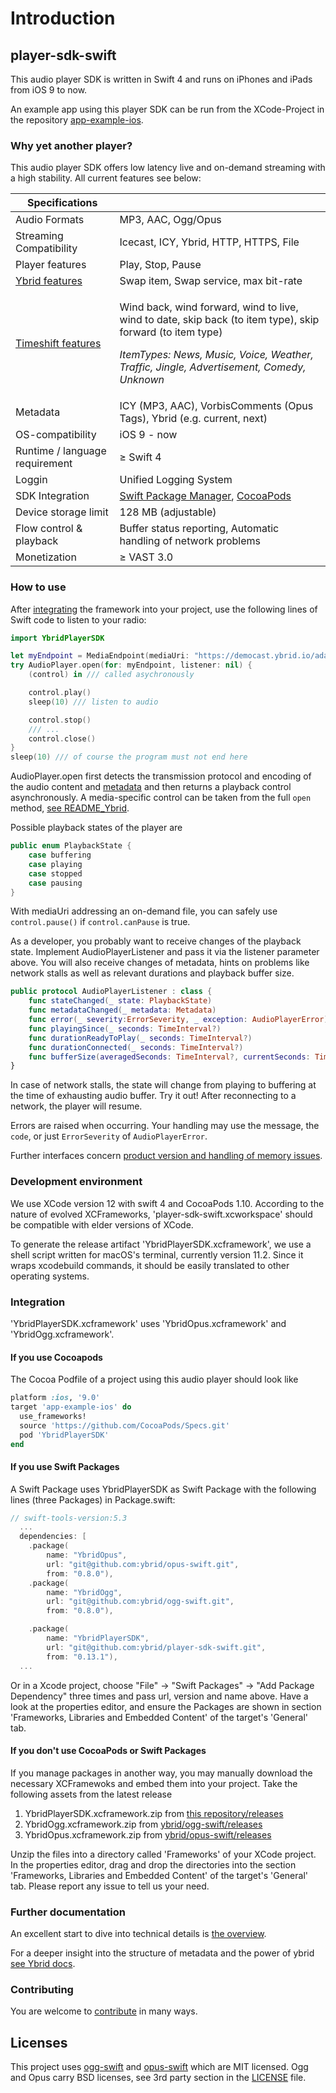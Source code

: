 # Introduction

## player-sdk-swift

This audio player SDK is written in Swift 4 and runs on iPhones and iPads from iOS 9 to now.

An example app using this player SDK can be run from the XCode-Project in the repository [app-example-ios](https://github.com/ybrid/app-example-ios).

### Why yet another player?

This audio player SDK offers low latency live and on-demand streaming with a high stability. All current features see below:

| Specifications                                            |                                                                                                                                                                                                                          |
| --------------------------------------------------------- | ------------------------------------------------------------------------------------------------------------------------------------------------------------------------------------------------------------------------ |
| Audio Formats                                             | MP3, AAC, Ogg/Opus                                                                                                                                                                                                       |
| Streaming Compatibility                                   | Icecast, ICY, Ybrid, HTTP, HTTPS, File                                                                                                                                                                                   |
| Player features                                           | Play, Stop, Pause                                                                                                                                                                                                        |
| [Ybrid features](readme\_ybrid.md#ybrid-features-are)     | Swap item, Swap service, max bit-rate                                                                                                                                                                                    |
| [Timeshift features](readme\_ybrid.md#ybrid-features-are) | <p>Wind back, wind forward, wind to live, wind to date, skip back (to item type), skip forward (to item type)</p><p><em>ItemTypes: News, Music, Voice, Weather, Traffic, Jingle, Advertisement, Comedy, Unknown</em></p> |
| Metadata                                                  | ICY (MP3, AAC), VorbisComments (Opus Tags), Ybrid (e.g. current, next)                                                                                                                                                   |
| OS-compatibility                                          | iOS 9 - now                                                                                                                                                                                                              |
| Runtime / language requirement                            | ≥ Swift 4                                                                                                                                                                                                                |
| Loggin                                                    | Unified Logging System                                                                                                                                                                                                   |
| SDK Integration                                           | [Swift Package Manager](./#integration), [CocoaPods](./#integration)                                                                                                                                                     |
| Device storage limit                                      | 128 MB (adjustable)                                                                                                                                                                                                      |
| Flow control & playback                                   | Buffer status reporting, Automatic handling of network problems                                                                                                                                                          |
| Monetization                                              | ≥ VAST 3.0                                                                                                                                                                                                               |

### How to use

After [integrating](https://github.com/ybrid/player-sdk-swift#integration) the framework into your project, use the following lines of Swift code to listen to your radio:

```swift
import YbridPlayerSDK

let myEndpoint = MediaEndpoint(mediaUri: "https://democast.ybrid.io/adaptive-demo")
try AudioPlayer.open(for: myEndpoint, listener: nil) {
    (control) in /// called asychronously

    control.play()
    sleep(10) /// listen to audio

    control.stop()
    /// ...
    control.close()
}
sleep(10) /// of course the program must not end here
```

AudioPlayer.open first detects the transmission protocol and encoding of the audio content and [metadata](readme\_metadata.md) and then returns a playback control asynchronously. A media-specific control can be taken from the full `open` method, [see README\_Ybrid](readme\_ybrid.md).

Possible playback states of the player are

```swift
public enum PlaybackState {
    case buffering 
    case playing 
    case stopped 
    case pausing 
}
```

With mediaUri addressing an on-demand file, you can safely use `control.pause()` if `control.canPause` is true.

As a developer, you probably want to receive changes of the playback state. Implement AudioPlayerListener and pass it via the listener parameter above. You will also receive changes of metadata, hints on problems like network stalls as well as relevant durations and playback buffer size.

```swift
public protocol AudioPlayerListener : class {
    func stateChanged(_ state: PlaybackState)
    func metadataChanged(_ metadata: Metadata)
    func error(_ severity:ErrorSeverity, _ exception: AudioPlayerError)
    func playingSince(_ seconds: TimeInterval?)
    func durationReadyToPlay(_ seconds: TimeInterval?)
    func durationConnected(_ seconds: TimeInterval?)
    func bufferSize(averagedSeconds: TimeInterval?, currentSeconds: TimeInterval?)
}
```

In case of network stalls, the state will change from playing to buffering at the time of exhausting audio buffer. Try it out! After reconnecting to a network, the player will resume.

Errors are raised when occurring. Your handling may use the message, the `code`, or just `ErrorSeverity` of `AudioPlayerError`.

Further interfaces concern [product version and handling of memory issues](readme\_product.md).

### Development environment

We use XCode version 12 with swift 4 and CocoaPods 1.10. According to the nature of evolved XCFrameworks, 'player-sdk-swift.xcworkspace' should be compatible with elder versions of XCode.

To generate the release artifact 'YbridPlayerSDK.xcframework', we use a shell script written for macOS's terminal, currently version 11.2. Since it wraps xcodebuild commands, it should be easily translated to other operating systems.

### Integration

'YbridPlayerSDK.xcframework' uses 'YbridOpus.xcframework' and 'YbridOgg.xcframework'.

#### If you use Cocoapods <a href="#integration_cocoapods" id="integration_cocoapods"></a>

The Cocoa Podfile of a project using this audio player should look like

```ruby
platform :ios, '9.0'
target 'app-example-ios' do
  use_frameworks!
  source 'https://github.com/CocoaPods/Specs.git'
  pod 'YbridPlayerSDK'
end
```

#### If you use Swift Packages <a href="#integration_swiftpackagemanager" id="integration_swiftpackagemanager"></a>

A Swift Package uses YbridPlayerSDK as Swift Package with the following lines (three Packages) in Package.swift:

```swift
// swift-tools-version:5.3
  ...
  dependencies: [
    .package(
        name: "YbridOpus",
        url: "git@github.com:ybrid/opus-swift.git",
        from: "0.8.0"),
    .package(
        name: "YbridOgg",
        url: "git@github.com:ybrid/ogg-swift.git",
        from: "0.8.0"),

    .package(
        name: "YbridPlayerSDK",
        url: "git@github.com:ybrid/player-sdk-swift.git",
        from: "0.13.1"),
  ...
```

Or in a Xcode project, choose "File" -> "Swift Packages" -> "Add Package Dependency" three times and pass url, version and name above. Have a look at the properties editor, and ensure the Packages are shown in section 'Frameworks, Libraries and Embedded Content' of the target's 'General' tab.

#### If you don't use CocoaPods or Swift Packages

If you manage packages in another way, you may manually download the necessary XCFramewoks and embed them into your project. Take the following assets from the latest release

1. YbridPlayerSDK.xcframework.zip from [this repository/releases](https://github.com/ybrid/player-sdk-swift/releases)
2. YbridOgg.xcframework.zip from [ybrid/ogg-swift/releases](https://github.com/ybrid/ogg-swift/releases)
3. YbridOpus.xcframework.zip from [ybrid/opus-swift/releases](https://github.com/ybrid/opus-swift/releases)

Unzip the files into a directory called 'Frameworks' of your XCode project. In the properties editor, drag and drop the directories into the section 'Frameworks, Libraries and Embedded Content' of the target's 'General' tab. Please report any issue to tell us your need.

### Further documentation

An excellent start to dive into technical details is [the overview](https://github.com/ybrid/overview).

For a deeper insight into the structure of metadata and the power of ybrid [see Ybrid docs](https://github.com/ybrid/player-interaction/blob/master/doc).

### Contributing

You are welcome to [contribute](CONTRIBUTING.md) in many ways.

## Licenses

This project uses [ogg-swift](https://github.com/ybrid/ogg-swift) and [opus-swift](https://github.com/ybrid/opus-swift) which are MIT licensed. Ogg and Opus carry BSD licenses, see 3rd party section in the [LICENSE](LICENSE/) file.
